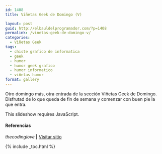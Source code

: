 ```yaml
---
id: 1408
title: Viñetas Geek de Domingo (V)

layout: post
guid: http://elbauldelprogramador.com/?p=1408
permalink: /vinetas-geek-de-domingo-v/
categories:
  - Viñetas Geek
tags:
  - chiste grafico de informatica
  - geek
  - humor
  - humor geek grafico
  - humor informatico
  - viñetas humor
format: gallery
---
```

Otro domingo más, otra entrada de la sección Viñetas Geek de Domingo. Disfrutad de lo que queda de fin de semana y comenzar con buen pie la que entra.

<p class="jetpack-slideshow-noscript robots-nocontent">
  This slideshow requires JavaScript.
</p>

<div id="gallery-1408-3-slideshow" class="slideshow-window jetpack-slideshow slideshow-black" data-width="410" data-height="410" data-trans="fade" data-gallery="[{&quot;src&quot;:&quot;http:\/\/elbauldelprogramador.com\/content\/uploads\/2013\/03\/KqnTuy4Foxg.jpg&quot;,&quot;id&quot;:&quot;1412&quot;,&quot;title&quot;:&quot;KqnTuy4Foxg&quot;,&quot;alt&quot;:&quot;&quot;,&quot;caption&quot;:&quot;&quot;},{&quot;src&quot;:&quot;http:\/\/elbauldelprogramador.com\/content\/uploads\/2013\/03\/when-after-a-big-update-I-test-the-new-site-with-IE.gif&quot;,&quot;id&quot;:&quot;1413&quot;,&quot;title&quot;:&quot;when after a big update I test the new site with IE&quot;,&quot;alt&quot;:&quot;Cuando, tras una gran actualizaci\u00f3n, pruebo la p\u00e1gina web con IE.&quot;,&quot;caption&quot;:&quot;Cuando, tras una gran actualizaci\u00f3n, pruebo la p\u00e1gina web con IE.&quot;},{&quot;src&quot;:&quot;http:\/\/elbauldelprogramador.com\/content\/uploads\/2013\/03\/when-I-am-counting-the-brackets-to-find-the-open-block.gif&quot;,&quot;id&quot;:&quot;1414&quot;,&quot;title&quot;:&quot;when I am counting the brackets to find the open block&quot;,&quot;alt&quot;:&quot;Cuando cuento llaves para encontrar donde abre el bloque de c\u00f3digo&quot;,&quot;caption&quot;:&quot;Cuando cuento llaves para encontrar donde abre el bloque de c\u00f3digo&quot;},{&quot;src&quot;:&quot;http:\/\/elbauldelprogramador.com\/content\/uploads\/2013\/03\/when-I-come-back-to-a-piece-of-code-that-I-did-not-comment.gif&quot;,&quot;id&quot;:&quot;1415&quot;,&quot;title&quot;:&quot;when I come back to a piece of code that I did not comment&quot;,&quot;alt&quot;:&quot;Cuando veo un trozo de c\u00f3digo que no coment\u00e9 en su d\u00eda&quot;,&quot;caption&quot;:&quot;Cuando veo un trozo de c\u00f3digo que no coment\u00e9 en su d\u00eda&quot;},{&quot;src&quot;:&quot;http:\/\/elbauldelprogramador.com\/content\/uploads\/2013\/03\/when-I-have-to-edit-a-piece-of-code-that-I-have-not-seen-in-3-months.gif&quot;,&quot;id&quot;:&quot;1416&quot;,&quot;title&quot;:&quot;when I have to edit a piece of code that I have not seen in 3 months&quot;,&quot;alt&quot;:&quot;Cuando tengo que modificar un trozo de c\u00f3digo que no veo en 3 meses&quot;,&quot;caption&quot;:&quot;Cuando tengo que modificar un trozo de c\u00f3digo que no veo en 3 meses&quot;},{&quot;src&quot;:&quot;http:\/\/elbauldelprogramador.com\/content\/uploads\/2013\/03\/when-the-app-goes-beta-and-the-first-bug-reports-are-coming-in.gif&quot;,&quot;id&quot;:&quot;1417&quot;,&quot;title&quot;:&quot;when the app goes beta and the first bug reports are coming in&quot;,&quot;alt&quot;:&quot;Cuando la app pasa a fase beta y llegan los primeros reportes de bugs&quot;,&quot;caption&quot;:&quot;Cuando la app pasa a fase beta y llegan los primeros reportes de bugs&quot;},{&quot;src&quot;:&quot;http:\/\/elbauldelprogramador.com\/content\/uploads\/2013\/03\/when-the-client-tries-to-talk-to-me-on-friday-night.gif&quot;,&quot;id&quot;:&quot;1418&quot;,&quot;title&quot;:&quot;when the client tries to talk to me on friday night&quot;,&quot;alt&quot;:&quot;Cuando el cliente trata de hablar conmigo un viernes noche&quot;,&quot;caption&quot;:&quot;Cuando el cliente trata de hablar conmigo un viernes noche&quot;},{&quot;src&quot;:&quot;http:\/\/elbauldelprogramador.com\/content\/uploads\/2013\/03\/150743_481310285251188_1216200418_n.jpg&quot;,&quot;id&quot;:&quot;1409&quot;,&quot;title&quot;:&quot;150743_481310285251188_1216200418_n&quot;,&quot;alt&quot;:&quot;&quot;,&quot;caption&quot;:&quot;&quot;},{&quot;src&quot;:&quot;http:\/\/elbauldelprogramador.com\/content\/uploads\/2013\/03\/182682_480721131976770_1234890247_n.jpg&quot;,&quot;id&quot;:&quot;1410&quot;,&quot;title&quot;:&quot;182682_480721131976770_1234890247_n&quot;,&quot;alt&quot;:&quot;&quot;,&quot;caption&quot;:&quot;&quot;},{&quot;src&quot;:&quot;http:\/\/elbauldelprogramador.com\/content\/uploads\/2013\/03\/536874_266337153498922_2110808536_n.jpg&quot;,&quot;id&quot;:&quot;1411&quot;,&quot;title&quot;:&quot;536874_266337153498922_2110808536_n&quot;,&quot;alt&quot;:&quot;&quot;,&quot;caption&quot;:&quot;&quot;}]">
</div>

#### Referencias

*thecodinglove* **|** <a href="http://thecodinglove.com" target="_blank">Visitar sitio</a> 



{% include _toc.html %}
